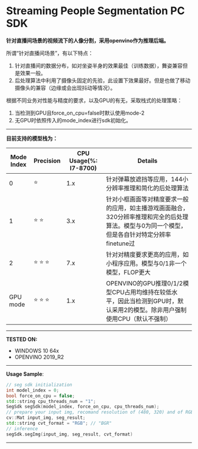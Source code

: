 # Streaming People Segmentation PC SDK
**针对直播间场景的视频流下的人像分割，采用openvino作为推理后端。**

所谓“针对直播间场景”，有以下特点：
1. 针对直播间的数据分布，如对坐姿半身的效果最佳（训练数据），舞姿兼容但是效果一般。
2. 后处理算法中利用了摄像头固定的先验，此设置下效果最好。但是也做了移动摄像头的兼容（边缘或会出现抖动等情况）。

根据不同业务对性能与精度的要求，以及GPU的有无，采取栈式的处理策略：
1. 当检测到GPU且force_on_cpu=false时默认使用mode-2
2. 无GPU时依照传入的mode_index进行sdk初始化。

---

**目前支持的模型栈为：**

| Mode Index | Precision          | CPU Usage(%: I7-8700) | Details                                                      |
| ---------- | ------------------ | --------------------- | ------------------------------------------------------------ |
| 0          | :star:             | 1.x                   | 针对弹幕放遮挡等应用，144小分辨率推理和简化的后处理算法      |
| 1          | :star: :star:       | 3.x                   | 针对小框画面等对精度要求一般的应用，如主播游戏画面融合，320分辨率推理和完全的后处理算法。模型与0为同一个模型，但是各自针对特定分辨率finetune过 |
| 2          | :star: :star: :star: | 7.x                   | 针对对精度要求更高的应用，如小程序应用。模型与0/1非一个模型，FLOP更大 |
| GPU mode   | :star: :star: :star: | 1.x                   | OPENVINO的GPU推理0/1/2模型CPU占用均维持在较低水平，因此当检测到GPU时，默认采用2的模型。除非用户强制使用CPU（默认不强制） |

---

**TESTED ON:**

- WINDOWS 10 64x
- OPENVINO  2019_R2

---

**Usage Sample**:

```c++
// seg sdk initialization
int model_index = 0; 
bool force_on_cpu = false; 
std::string cpu_threads_num = "1";
SegSdk segSdk(model_index, force_on_cpu, cpu_threads_num);
// prepare your input img, recomand resolution of (480, 320) and of RGB format
cv::Mat input_img, seg_result;
std::string cvt_format = "RGB"; // "BGR"
// inference
segSdk.segImg(input_img, seg_result, cvt_format)
```



---

